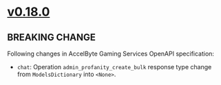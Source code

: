 # [v0.18.0]

## BREAKING CHANGE

Following changes in AccelByte Gaming Services OpenAPI specification:

- `chat`: Operation `admin_profanity_create_bulk` response type change from `ModelsDictionary` into `<None>`.

[v0.18.0]: https://github.com/AccelByte/accelbyte-python-modular-sdk/compare/services-chat/v0.17.0..services-chat/v0.18.0
